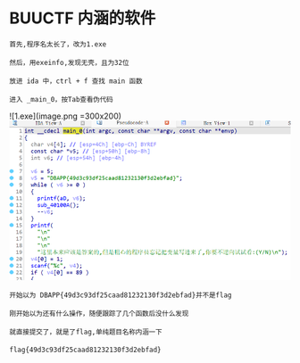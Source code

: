 # BUUCTF 内涵的软件
    首先,程序名太长了，改为1.exe

    然后，用exeinfo,发现无壳，且为32位

    放进 ida 中，ctrl + f 查找 main 函数

    进入 _main_0，按Tab查看伪代码

![1.exe](image.png =300x200)
<img src="image.png"  width="600" />


    开始以为 DBAPP{49d3c93df25caad81232130f3d2ebfad}并不是flag

    刚开始以为还有什么操作，随便跟踪了几个函数后没什么发现

    就直接提交了，就是了flag,单纯题目名称内涵一下
    
    flag{49d3c93df25caad81232130f3d2ebfad}
